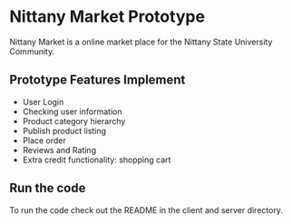 # Nittany Market Prototype

Nittany Market is a online market place for the Nittany State University Community.  

## Prototype Features Implement 

- User Login 
-  Checking user information 
- Product category hierarchy
- Publish product listing 
- Place order
- Reviews and Rating
- Extra credit functionality: shopping cart 


## Run the code

To run the code check out the README in the client and server directory.